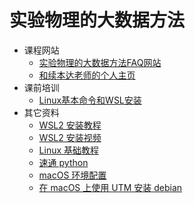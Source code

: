 # 实验物理的大数据方法

- 课程网站
  - [实验物理的大数据方法FAQ网站](https://physics-data.meow.plus/faq/)
  - [和续本达老师的个人主页](http://hep.tsinghua.edu.cn/~orv/teaching/physics-data/)
- 课前培训
  - [Linux基本命令和WSL安装](./talk/Linux基本命令和WSL安装.md)
- 其它资料
  - [WSL2 安装教程](https://physics-data.meow.plus/faq/env/windows/)
  - [WSL2 安装视频](https://hep.tsinghua.edu.cn/~orv/teaching/physics-data/WSL2Tutorial.mp4)
  - [Linux 基础教程](https://hep.tsinghua.edu.cn/~orv/teaching/physics-data/IT-2023-6-Linux-Tutorial.pdf)
  - [速通 python](https://learnxinyminutes.com/docs/python/)
  - [macOS 环境配置](https://physics-data.meow.plus/faq/env/mac/)
  - [在 macOS 上使用 UTM 安装 debian](https://hep.tsinghua.edu.cn/~orv/teaching/physics-data/UTM_Debian-12_arm64.webm)